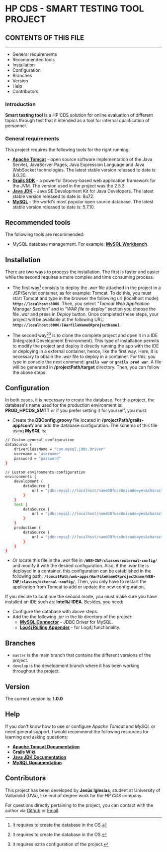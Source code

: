 # HP CDS - SMART TESTING TOOL PROJECT 

## CONTENTS OF THIS FILE
-------------
       
* General requirements
* Recommended tools
* Installation
* Configuration
* Branches
* Version
* Help
* Contributors
     
### Introduction
    
**Smart testing tool** is a HP CDS solution for online evaluation of different topics through test that it intended as a tool for internal qualification of personnel. 

### General requirements

This project requires the following tools for the right running:
     
* **[Apache Tomcat]** - open source software implementation of the Java Servlet, JavaServer Pages, Java Expression Language and Java WebSocket technologies. The latest stable version released to date is: 8.0.30.
* **[Grails SDK]** - a powerful Groovy-based web application framework for the JVM. The version used in the project was the 2.5.3.
* **[Java JDK]** - Java SE Development Kit for Java Developers. The latest stable version released to date is: 8u72.
* **[MySQL]** - the world's most popular open source database. The latest stable version released to date is: 5.7.10.

## Recommended tools

The following tools are recommended:

* MySQL database management. For example: **[MySQL Workbench]**.
    
## Installation

There are two ways to process the installation. The first is faster and easier while the second requires a more complex and time consuming process.

* The first way[^1] consists to deploy the *.war* file attached in the project in a JSP/Servlet container, as for example: Tomcat. To do this, you must start Tomcat and type in the browser the following url (localhost mode): **`http://localhost:8080`**. Then, you select *"Tomcat Web Application Manager Section"* and in *"WAR file to deploy"* section you choose the file *.war* and press in *Deploy* button. Once completed these steps, your project will be available at the following URL: **`http://localhost:8080/[WarFileNameORprojectName]`**.

* The second way[^1][^2] is to clone the complete project and open it in a IDE (Integrated Development Environment). This type of installation permits to modify the project and deploy it directly running the app with the IDE or deploying in a external container, hence, like
the first way. Here, it is necessary to obtain the *.war* file to deploy in a container. For this, you type in console the next command: **`grails war`** or **`grails prod war`**. A file will be generated in **/projectPath/target** directory. Then, you can follow the above steps.

## Configuration

In both cases, it is necessary to create the database. For this project, the database's name used for the production environment is: **PROD_HPCDS_SMTT** or if you prefer setting it for yourself, you must:

* Create the **DBConfig.groovy** file located in **/projectPath/grails-app/conf/** and add the database configuration. The schema of this file using **MySQL** is:
```sh
// Custom general configuration
dataSource {
    driverClassName = "com.mysql.jdbc.Driver"
    username = "username"
    password = "password"
}

// Custom environments configuration
environments {
    development {
        dataSource {
            url = "jdbc:mysql://localhost/nameDB?useUnicode=yes&characterEncoding=UTF-8"
        }
    }
    test {
        dataSource {
            url = "jdbc:mysql://localhost/nameDB?useUnicode=yes&characterEncoding=UTF-8"
        }
    }
    production {
        dataSource {
            url = "jdbc:mysql://localhost/nameDB?useUnicode=yes&characterEncoding=UTF-8"
        }
    }
}
```

* Or locate this file in the *.war* file in **`/WEB-INF/classes/external-config/`** and modify it with the desired configuration. Also, if the *.war* file is deployed in a container, this configuration can be established in the following path: **`/tomcatPath/web-apps/WarFileNameORprojectName/WEB-INF/classes/external-config/`**. Then, you only have to restart the application from Tomcat to add or update the new configuration.

If you decide to continue the second mode, you must make sure you have installed an IDE such as: **IntelliJ IDEA**. Besides, you need:

* Configure the database with above steps.
* Add the the following *.jar* in the *lib* directory of the project:
    * **[MySQL Connector]** - JDBC Driver for MySQL.  
    * **[Log4j Rolling Appender]** - for Log4j functionality. 

## Branches
    
* `master` is the main branch that contains the different versions of the project.
* `develop` is the development branch where it has been working throughout the project.

## Version

The current version is: **1.0.0**

## Help
If you don't know how to use or configure *Apache Tomcat* and *MySQL* or need general support, I would recommend the following resources for learning and asking questions:
    
* **[Apache Tomcat Documentation]**
* **[Grails Wiki]**
* **[Java JDK Documentation]**
* **[MySQL Documentation]**

## Contributors
    
This project has been developed by **Jesús Iglesias**, student at University of Valladolid (UVa), like end of degree work for the *HP CDS* company.

For questions directly pertaining to the project, you can contact with the author via [Github](https://github.com/jesusiglesias) or [Email](email:jesusgiglesias@gmail.com).
    
[^1]: It requires to create the database in the OS.
[^2]: It requires extra configuration of the project.

[//]:# (Reference links used in the body.)

   [Apache Tomcat]: <http://tomcat.apache.org>
   [Grails SDK]: <https://grails.org/download.html>
   [Java JDK]: <http://www.oracle.com/technetwork/es/java/javase/downloads/index.html>
   [MySQL]: <http://dev.mysql.com/downloads/mysql/>
   [MySQL Workbench]:  <https://www.mysql.com/products/workbench/>
   [jQuery]: <http://jquery.com>
   [Apache Tomcat Documentation]: <http://tomcat.apache.org/tomcat-8.0-doc/index.html>
   [Grails Wiki]: <https://grails.org/wiki/Documentation>
   [Java JDK Documentation]: <http://www.oracle.com/technetwork/java/javase/documentation/jdk8-doc-downloads-2133158.html>
   [MySQL Documentation]: <https://dev.mysql.com/doc/refman/5.7/en/>
   [MySQL Connector]: <http://dev.mysql.com/downloads/connector/j/>
   [Log4j Rolling Appender]: <http://www.simonsite.org.uk/download.htm>
   

